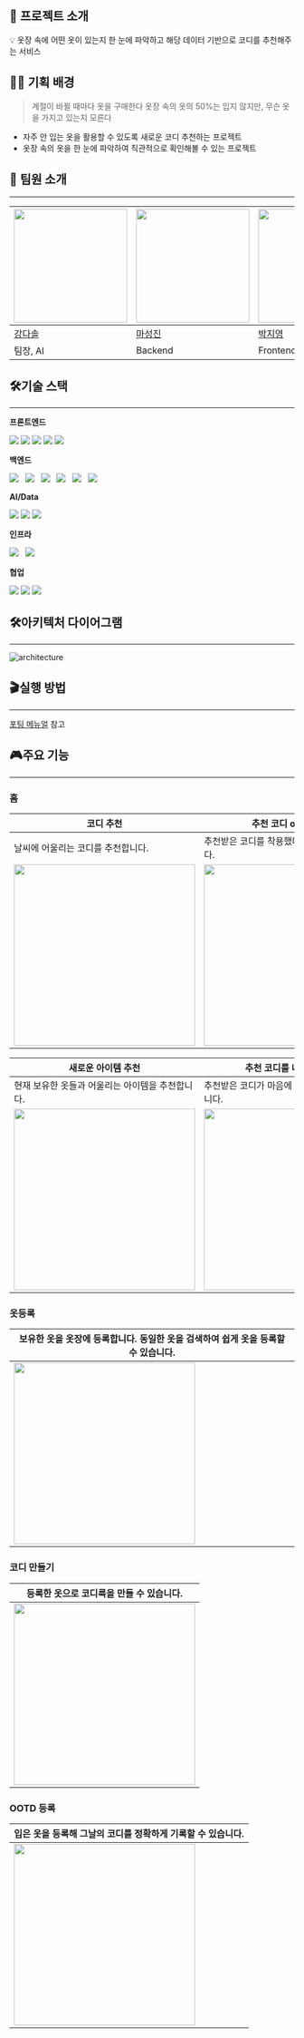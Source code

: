 ## **💬 프로젝트 소개**


💡 옷장 속에 어떤 옷이 있는지 한 눈에 파악하고 해당 데이터 기반으로 코디를 추천해주는 서비스


## ✍🏻 기획 배경

> 계절이 바뀔 때마다 옷을 구매한다
옷장 속의 옷의 50%는 입지 않지만, 무슨 옷을 가지고 있는지 모른다
> 
- 자주 안 입는 옷을 활용할 수 있도록 새로운 코디 추천하는 프로젝트
- 옷장 속의 옷을 한 눈에 파악하여 직관적으로 확인해볼 수 있는 프로젝트

## **🙋 팀원 소개**

---

| <img src="https://github.com/DasolKang.png" width="200" height="200"/> | <img src="https://github.com/maseongjin.png" width="200" height="200"/> | <img src="https://github.com/parkyolo.png" width="200" height="200"/> | <img src="https://github.com/dev-hamster.png" width="200" height="200"/> | <img src="https://github.com/insukL.png" width="200" height="200"/> | <img src="https://github.com/jmg9776.png" width="200" height="200"/> |
| --- | --- | --- | --- | --- | --- |
| [강다솔](https://github.com/DasollKang) | [마성진](https://github.com/maseongjin) | [박지영](https://github.com/parkyolo) | [박진아](https://github.com/dev-hamster) | [이인석](https://github.com/insukL) | [조민균](https://github.com/jmg9776) |
| 팀장, AI | Backend | Frontend | Frontend | Data 수집, 추천 | Backend, Infra |

## **🛠️기술 스택**

---

**프론트엔드**

<img src="https://img.shields.io/badge/Next.js-000000?style=flat-square&logo=Next.js&logoColor=white"/>

<img src="https://img.shields.io/badge/Typescript-3178C6?style=flat-square&logo=Typescript&logoColor=white"/>

<img src="https://img.shields.io/badge/Scss-CC6699?style=flat-square&logo=Sass&logoColor=white"/>

<img src="https://img.shields.io/badge/pnpm-F69220?style=flat-square&logo=pnpm&logoColor=white"/>

<img src="https://img.shields.io/badge/ReactQuery-FF4154?style=flat-square&logo=reactquery&logoColor=white"/>

**백엔드**

<img src="https://img.shields.io/badge/JAVA-007396?style=flat-square&logo=java&logoColor=white">  
<img src="https://img.shields.io/badge/Spring-6DB33F?style=flat-square&logo=Spring&logoColor=white">  
<img src="https://img.shields.io/badge/SpringBoot-00599C?style=flat&logo=SpringBoot&logoColor=white"/>  
<img src="https://img.shields.io/badge/Spring_Security-6DB33F?style=flat-square&logo=Spring-Security&logoColor=white"/>  
<img src="https://img.shields.io/badge/Spring_Data_JPA-6DB33F?style=flat-square&logo=spring&logoColor=white" />  
<img src="https://img.shields.io/badge/mysql-4479A1?style=flat-square&logo=mysql&logoColor=white">

**AI/Data**

<img src="https://img.shields.io/badge/python-3776AB?style=flat-square&logo=python&logoColor=white"/>

<img src="https://img.shields.io/badge/YOLO-Object%20Detection-red?style=flat&logoColor=white"/>

<img src="https://img.shields.io/badge/Milvus-Database-9cf?style=flat&logoColor=white"/>

**인프라**

<img src="https://img.shields.io/badge/Amazon_AWS-232F3E?style=flat-square&logo=Amazon AWS&logoColor=white"/>  
<img src="https://img.shields.io/badge/RabbitMQ-Message%20Broker-blue.svg?style=flat-square&logo=rabbitmq&logoColor=white"/>

**협업**

<img src="https://img.shields.io/badge/git-F05032?style=for-the-badge&logo=git&logoColor=white">

<img src="https://img.shields.io/badge/jira-0052CC?style=for-the-badge&logo=jira&logoColor=white">

<img src="https://img.shields.io/badge/notion-000000?style=for-the-badge&logo=notion&logoColor=white"> 

## **🛠️아키텍처 다이어그램**

---

![architecture](https://github.com/ssafy-cocody/project/assets/123740296/73e9f346-99da-4791-9e47-645691bfba54)


## **🎬실행 방법**

---

[포팅 메뉴얼](./exec) 참고

## **🎮주요 기능**

---

### 홈

|코디 추천| 추천 코디 ootd로 등록|
|---|---|
|날씨에 어울리는 코디를 추천합니다. |추천받은 코디를 착용했다면 ootd로 등록합니다.|
|<img width="320" src="https://github.com/ssafy-cocody/project/assets/123740296/ca14947b-6022-458d-b692-b70f1fc31a2d"/>|<img width="320" src="https://github.com/ssafy-cocody/project/assets/123740296/8db3af81-83d0-450b-8e16-a6ba4a6c6057"/>|


|새로운 아이템 추천|추천 코디를 내코디로 저장|
|---|---|
|현재 보유한 옷들과 어울리는 아이템을 추천합니다.|추천받은 코디가 마음에 든다면 내코디로 저장합니다.
|<img width="320" src="https://github.com/ssafy-cocody/project/assets/123740296/7149a95e-61df-4ed4-a298-45fa30a8465f"/>|<img width="320" src="https://github.com/ssafy-cocody/project/assets/123740296/a84fd506-6a22-4077-8f65-ddea7d9f21e4"/>|

### 옷등록

|보유한 옷을 옷장에 등록합니다. 동일한 옷을 검색하여 쉽게 옷을 등록할 수 있습니다.|
|---|
|<img width="320" src="https://github.com/ssafy-cocody/project/assets/123740296/bd2f0834-4c74-4695-a4ba-a31f41669fb1"/>|
### 코디 만들기

|등록한 옷으로 코디룩을 만들 수 있습니다.|
|---|
|<img width="320" src="https://github.com/ssafy-cocody/project/assets/123740296/6bc6449b-3965-4801-8fc3-0fe6a312aa06"/>|

### OOTD 등록

|입은 옷을 등록해 그날의 코디를 정확하게 기록할 수 있습니다.|
|---|
|<img width="320" src="https://github.com/ssafy-cocody/project/assets/123740296/8ea6c5ca-2159-48b1-bccd-710273a4d606"/>|

